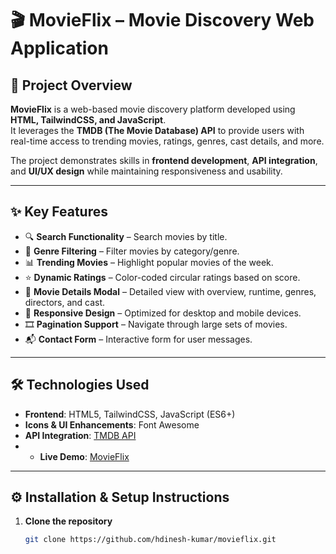 # 🎬 MovieFlix – Movie Discovery Web Application

## 📖 Project Overview
**MovieFlix** is a web-based movie discovery platform developed using **HTML, TailwindCSS, and JavaScript**.  
It leverages the **TMDB (The Movie Database) API** to provide users with real-time access to trending movies, ratings, genres, cast details, and more.  

The project demonstrates skills in **frontend development**, **API integration**, and **UI/UX design** while maintaining responsiveness and usability.

---

## ✨ Key Features

- 🔍 **Search Functionality** – Search movies by title.  
- 🎯 **Genre Filtering** – Filter movies by category/genre.  
- 📊 **Trending Movies** – Highlight popular movies of the week.  
- ⭐ **Dynamic Ratings** – Color-coded circular ratings based on score.  
- 📄 **Movie Details Modal** – Detailed view with overview, runtime, genres, directors, and cast.  
- 📱 **Responsive Design** – Optimized for desktop and mobile devices.  
- 🎞️ **Pagination Support** – Navigate through large sets of movies.  
- 📬 **Contact Form** – Interactive form for user messages.  

---

## 🛠️ Technologies Used

- **Frontend**: HTML5, TailwindCSS, JavaScript (ES6+)  
- **Icons & UI Enhancements**: Font Awesome  
- **API Integration**: [TMDB API](https://www.themoviedb.org/)
- - **Live Demo**: [MovieFlix](https://hdinesh-kumar.github.io/movieflex/)  

---

## ⚙️ Installation & Setup Instructions

1. **Clone the repository**
   ```bash
   git clone https://github.com/hdinesh-kumar/movieflix.git
